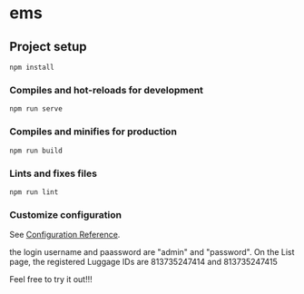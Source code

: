 # ems

## Project setup
```
npm install
```

### Compiles and hot-reloads for development
```
npm run serve
```

### Compiles and minifies for production
```
npm run build
```

### Lints and fixes files
```
npm run lint
```

### Customize configuration
See [Configuration Reference](https://cli.vuejs.org/config/).

the login username and paassword are "admin" and "password".
On the List page, the registered Luggage IDs are 813735247414 and 813735247415

Feel free to try it out!!!
